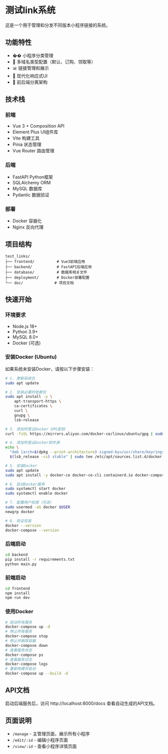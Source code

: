 # 测试link系统

这是一个用于管理和分发不同版本小程序链接的系统。

## 功能特性

- �� 小程序分类管理
- 🔗 多域名类型配置（默认、订购、领取等）
- 📊 链接管理和展示
- 🎨 现代化响应式UI
- 🚀 前后端分离架构

## 技术栈

### 前端
- Vue 3 + Composition API
- Element Plus UI组件库
- Vite 构建工具
- Pinia 状态管理
- Vue Router 路由管理

### 后端
- FastAPI Python框架
- SQLAlchemy ORM
- MySQL 数据库
- Pydantic 数据验证

### 部署
- Docker 容器化
- Nginx 反向代理

## 项目结构

```
test_links/
├── frontend/          # Vue3前端应用
├── backend/           # FastAPI后端应用
├── database/          # 数据库相关文件
├── deployment/        # Docker部署配置
└── doc/              # 项目文档
```

## 快速开始

### 环境要求
- Node.js 18+
- Python 3.9+
- MySQL 8.0+
- Docker (可选)

### 安装Docker (Ubuntu)

如果系统未安装Docker，请按以下步骤安装：

```bash
# 1. 更新系统包
sudo apt update

# 2. 安装必要的依赖包
sudo apt install -y \
    apt-transport-https \
    ca-certificates \
    curl \
    gnupg \
    lsb-release

# 3. 添加阿里云Docker GPG密钥
curl -fsSL https://mirrors.aliyun.com/docker-ce/linux/ubuntu/gpg | sudo gpg --dearmor -o /usr/share/keyrings/docker-archive-keyring-aliyun.gpg

# 4. 添加阿里云Docker软件源
echo \
  "deb [arch=$(dpkg --print-architecture) signed-by=/usr/share/keyrings/docker-archive-keyring-aliyun.gpg] https://mirrors.aliyun.com/docker-ce/linux/ubuntu \
  $(lsb_release -cs) stable" | sudo tee /etc/apt/sources.list.d/docker.list > /dev/null

# 5. 安装Docker
sudo apt update
sudo apt install -y docker-ce docker-ce-cli containerd.io docker-compose-plugin

# 6. 启动Docker服务
sudo systemctl start docker
sudo systemctl enable docker

# 7. 配置用户权限（可选）
sudo usermod -aG docker $USER
newgrp docker

# 8. 验证安装
docker --version
docker-compose --version
```

### 后端启动

```bash
cd backend
pip install -r requirements.txt
python main.py
```

### 前端启动

```bash
cd frontend
npm install
npm run dev
```

### 使用Docker

```bash
# 启动所有服务
docker-compose up -d
# 停止所有服务
docker-compose stop
# 停止并删除容器
docker-compose down
# 查看服务状态
docker-compose ps
# 查看服务日志
docker-compose logs
# 重新构建并启动
docker-compose up --build -d
```

## API文档

启动后端服务后，访问 http://localhost:8000/docs 查看自动生成的API文档。

## 页面说明

- `/manage` - 主管理页面，展示所有小程序
- `/edit/:id` - 编辑小程序页面
- `/view/:id` - 查看小程序详情页面